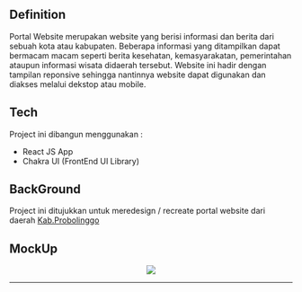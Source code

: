 ## Definition

Portal Website merupakan website yang berisi informasi dan berita dari sebuah kota atau kabupaten. Beberapa informasi yang ditampilkan dapat bermacam macam seperti berita kesehatan, kemasyarakatan, pemerintahan ataupun informasi wisata didaerah tersebut. Website ini hadir dengan tampilan reponsive sehingga nantinnya website dapat digunakan dan diakses melalui dekstop atau mobile.

## Tech

Project ini dibangun menggunakan :

- React JS App
- Chakra UI (FrontEnd UI Library)

## BackGround

Project ini ditujukkan untuk meredesign / recreate portal website dari daerah <a href="https://probolinggokab.go.id/"> Kab.Probolinggo </a>

## MockUp

<div align="center" > 
<img src="./src/assets/mockup/Mockup-2.jpg"
/>
</div>

---


